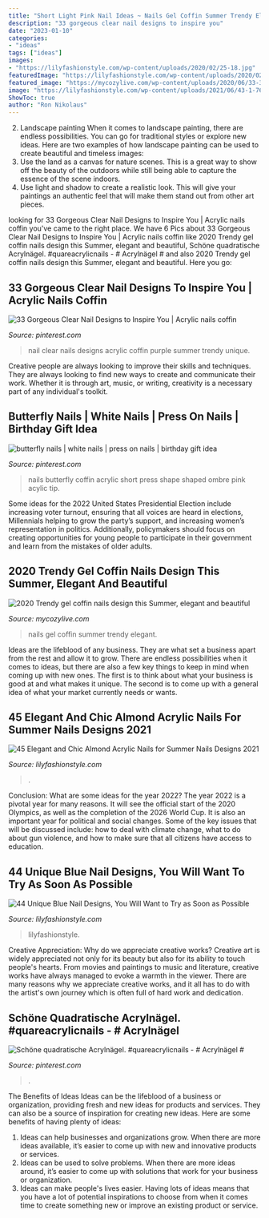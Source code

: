 ```yaml
---
title: "Short Light Pink Nail Ideas ~ Nails Gel Coffin Summer Trendy Elegant"
description: "33 gorgeous clear nail designs to inspire you"
date: "2023-01-10"
categories:
- "ideas"
tags: ["ideas"]
images:
- "https://lilyfashionstyle.com/wp-content/uploads/2020/02/25-18.jpg"
featuredImage: "https://lilyfashionstyle.com/wp-content/uploads/2020/02/25-18.jpg"
featured_image: "https://mycozylive.com/wp-content/uploads/2020/06/33-3.jpg"
image: "https://lilyfashionstyle.com/wp-content/uploads/2021/06/43-1-768x1152.jpg"
ShowToc: true
author: "Ron Nikolaus"
---
```



2. Landscape painting
When it comes to landscape painting, there are endless possibilities. You can go for traditional styles or explore new ideas. Here are two examples of how landscape painting can be used to create beautiful and timeless images: 
2. Use the land as a canvas for nature scenes. This is a great way to show off the beauty of the outdoors while still being able to capture the essence of the scene indoors.
3. Use light and shadow to create a realistic look. This will give your paintings an authentic feel that will make them stand out from other art pieces.

	

		
looking for 33 Gorgeous Clear Nail Designs to Inspire You | Acrylic nails coffin you've came to the right place. We have 6 Pics about 33 Gorgeous Clear Nail Designs to Inspire You | Acrylic nails coffin like 2020 Trendy gel coffin nails design this Summer, elegant and beautiful, Schöne quadratische Acrylnägel. #quareacrylicnails - # Acrylnägel # and also 2020 Trendy gel coffin nails design this Summer, elegant and beautiful. Here you go:
		
    
## 33 Gorgeous Clear Nail Designs To Inspire You | Acrylic Nails Coffin

<img loading=lazy src="https://i.pinimg.com/736x/cb/73/b3/cb73b362659262576a1f747b6d4a2e09.jpg" onerror="this.onerror=null;this.src='https://tse4.mm.bing.net/th?id=OIP.uqTSOIxBH562yDq0vHUOcQHaKS&amp;pid=15.1';" alt="33 Gorgeous Clear Nail Designs to Inspire You | Acrylic nails coffin">

_Source: pinterest.com_

>nail clear nails designs acrylic coffin purple summer trendy unique. 

	

Creative people are always looking to improve their skills and techniques. They are always looking to find new ways to create and communicate their work. Whether it is through art, music, or writing, creativity is a necessary part of any individual's toolkit.

    
## Butterfly Nails | White Nails | Press On Nails | Birthday Gift Idea

<img loading=lazy src="https://i.pinimg.com/736x/6f/a6/59/6fa6596535fb3c46650d6984c6939099.jpg" onerror="this.onerror=null;this.src='https://tse3.mm.bing.net/th?id=OIP.pJRlPEp47fPcwdVBO4HZ6wHaJ3&amp;pid=15.1';" alt="butterfly nails | white nails | press on nails | birthday gift idea">

_Source: pinterest.com_

>nails butterfly coffin acrylic short press shape shaped ombre pink acylic tip. 

	

Some ideas for the 2022 United States Presidential Election include increasing voter turnout, ensuring that all voices are heard in elections, Millennials helping to grow the party’s support, and increasing women’s representation in politics. Additionally, policymakers should focus on creating opportunities for young people to participate in their government and learn from the mistakes of older adults.

    
## 2020 Trendy Gel Coffin Nails Design This Summer, Elegant And Beautiful

<img loading=lazy src="https://mycozylive.com/wp-content/uploads/2020/06/33-3.jpg" onerror="this.onerror=null;this.src='https://tse3.mm.bing.net/th?id=OIP.bSunrv02IKJZwPp8h4r1cQHaKM&amp;pid=15.1';" alt="2020 Trendy gel coffin nails design this Summer, elegant and beautiful">

_Source: mycozylive.com_

>nails gel coffin summer trendy elegant. 

	

Ideas are the lifeblood of any business. They are what set a business apart from the rest and allow it to grow. There are endless possibilities when it comes to ideas, but there are also a few key things to keep in mind when coming up with new ones. The first is to think about what your business is good at and what makes it unique. The second is to come up with a general idea of what your market currently needs or wants.

    
## 45 Elegant And Chic Almond Acrylic Nails For Summer Nails Designs 2021

<img loading=lazy src="https://lilyfashionstyle.com/wp-content/uploads/2021/06/43-1-768x1152.jpg" onerror="this.onerror=null;this.src='https://tse2.mm.bing.net/th?id=OIP.5WEM70Rap0VUH90ZO7oyCgHaLH&amp;pid=15.1';" alt="45 Elegant and Chic Almond Acrylic Nails for Summer Nails Designs 2021">

_Source: lilyfashionstyle.com_

>. 

	

Conclusion: What are some ideas for the year 2022?
The year 2022 is a pivotal year for many reasons. It will see the official start of the 2020 Olympics, as well as the completion of the 2026 World Cup. It is also an important year for political and social changes. Some of the key issues that will be discussed include: how to deal with climate change, what to do about gun violence, and how to make sure that all citizens have access to education.

    
## 44 Unique Blue Nail Designs, You Will Want To Try As Soon As Possible

<img loading=lazy src="https://lilyfashionstyle.com/wp-content/uploads/2020/02/25-18.jpg" onerror="this.onerror=null;this.src='https://tse4.mm.bing.net/th?id=OIP.LvaSOdY5VuCEF0YUP3OSWQHaKx&amp;pid=15.1';" alt="44 Unique Blue Nail Designs, You Will Want to Try as Soon as Possible">

_Source: lilyfashionstyle.com_

>lilyfashionstyle. 

	

Creative Appreciation: Why do we appreciate creative works?
Creative art is widely appreciated not only for its beauty but also for its ability to touch people's hearts. From movies and paintings to music and literature, creative works have always managed to evoke a warmth in the viewer. There are many reasons why we appreciate creative works, and it all has to do with the artist's own journey which is often full of hard work and dedication.

    
## Schöne Quadratische Acrylnägel. #quareacrylicnails - # Acrylnägel #

<img loading=lazy src="https://i.pinimg.com/736x/50/f9/9e/50f99ee5bfe4a94678d601a09138c829.jpg" onerror="this.onerror=null;this.src='https://tse3.mm.bing.net/th?id=OIP.duoJ2Ooh33-oX8yxsllX9wHaJ4&amp;pid=15.1';" alt="Schöne quadratische Acrylnägel. #quareacrylicnails - # Acrylnägel #">

_Source: pinterest.com_

>. 

	

The Benefits of Ideas
Ideas can be the lifeblood of a business or organization, providing fresh and new ideas for products and services. They can also be a source of inspiration for creating new ideas. Here are some benefits of having plenty of ideas: 
1. Ideas can help businesses and organizations grow. When there are more ideas available, it’s easier to come up with new and innovative products or services. 
2. Ideas can be used to solve problems. When there are more ideas around, it’s easier to come up with solutions that work for your business or organization. 
3. Ideas can make people's lives easier. Having lots of ideas means that you have a lot of potential inspirations to choose from when it comes time to create something new or improve an existing product or service. 

